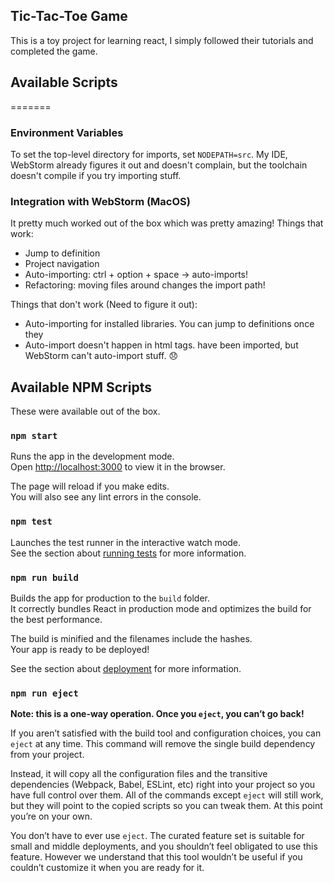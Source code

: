 ## Tic-Tac-Toe Game
This is a toy project for learning react, I simply followed their tutorials and completed the game.

## Available Scripts   
=======
### Environment Variables
To set the top-level directory for imports, set `NODEPATH=src`. My IDE, WebStorm
already figures it out and doesn't complain, but the toolchain doesn't compile
if you try importing stuff.

### Integration with WebStorm (MacOS)
It pretty much worked out of the box which was pretty amazing! Things that work:
* Jump to definition
* Project navigation
* Auto-importing: ctrl + option + space -> auto-imports!
* Refactoring: moving files around changes the import path!

Things that don't work (Need to figure it out):
* Auto-importing for installed libraries. You can jump to definitions once they
* Auto-import doesn't happen in html tags.
have been imported, but WebStorm can't auto-import stuff. 😞

## Available NPM Scripts
These were available out of the box.

### `npm start`

Runs the app in the development mode.<br>
Open [http://localhost:3000](http://localhost:3000) to view it in the browser.

The page will reload if you make edits.<br>
You will also see any lint errors in the console.

### `npm test`

Launches the test runner in the interactive watch mode.<br>
See the section about [running tests](https://facebook.github.io/create-react-app/docs/running-tests) for more information.

### `npm run build`

Builds the app for production to the `build` folder.<br>
It correctly bundles React in production mode and optimizes the build for the best performance.

The build is minified and the filenames include the hashes.<br>
Your app is ready to be deployed!

See the section about [deployment](https://facebook.github.io/create-react-app/docs/deployment) for more information.

### `npm run eject`

**Note: this is a one-way operation. Once you `eject`, you can’t go back!**

If you aren’t satisfied with the build tool and configuration choices, you can `eject` at any time. This command will remove the single build dependency from your project.

Instead, it will copy all the configuration files and the transitive dependencies (Webpack, Babel, ESLint, etc) right into your project so you have full control over them. All of the commands except `eject` will still work, but they will point to the copied scripts so you can tweak them. At this point you’re on your own.

You don’t have to ever use `eject`. The curated feature set is suitable for small and middle deployments, and you shouldn’t feel obligated to use this feature. However we understand that this tool wouldn’t be useful if you couldn’t customize it when you are ready for it.

